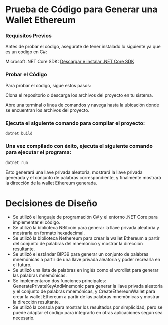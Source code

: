 # Prueba de Código para Generar una Wallet Ethereum


### Requisitos Previos
Antes de probar el código, asegúrate de tener instalado lo siguiente ya que es un codigo en C#:

Microsoft .NET Core SDK: [Descargar e instalar .NET Core SDK](https://dotnet.microsoft.com/es-es/download)

### Probar el Código
Para probar el código, sigue estos pasos:

Clona el repositorio o descarga los archivos del proyecto en tu sistema.

Abre una terminal o línea de comandos y navega hasta la ubicación donde se encuentran los archivos del proyecto.

### Ejecuta el siguiente comando para compilar el proyecto:
```
dotnet build
```

### Una vez compilado con éxito, ejecuta el siguiente comando para ejecutar el programa:
```
dotnet run
```

Esto generará una llave privada aleatoria, mostrará la llave privada generada y el conjunto de palabras correspondiente, y finalmente mostrará la dirección de la wallet Ethereum generada.

# Decisiones de Diseño

- Se utilizó el lenguaje de programación C# y el entorno .NET Core para implementar el código.
- Se utilizó la biblioteca NBitcoin para generar la llave privada aleatoria y mostrarla en formato hexadecimal.
- Se utilizó la biblioteca Nethereum para crear la wallet Ethereum a partir del conjunto de palabras del mnemónico y mostrar la dirección resultante.
- Se utilizó el estándar BIP39 para generar un conjunto de palabras mnemónicas a partir de una llave privada aleatoria y poder recrearla en el futuro.
- Se utilizó una lista de palabras en inglés como el wordlist para generar las palabras mnemónicas.
- Se implementaron dos funciones principales: GeneratePrivateKeyAndMnemonic para generar la llave privada aleatoria y el conjunto de palabras mnemónicas, y CreateEthereumWallet para crear la wallet Ethereum a partir de las palabras mnemónicas y mostrar la dirección resultante.
- Se utilizó la consola para mostrar los resultados por simplicidad, pero se puede adaptar el código para integrarlo en otras aplicaciones según sea necesario.

